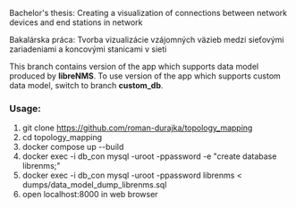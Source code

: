 Bachelor's thesis: Creating a visualization of connections between network devices and end stations in network

Bakalárska práca: Tvorba vizualizácie vzájomných väzieb medzi sieťovými zariadeniami a koncovými stanicami v sieti

This branch contains version of the app which supports data model produced by **libreNMS**. To use version of the app 
which supports custom data model, switch to branch **custom_db**. 

### Usage:
1. git clone https://github.com/roman-durajka/topology_mapping
2. cd topology_mapping
3. docker compose up --build
4. docker exec -i db_con mysql -uroot -ppassword -e "create database librenms;"
5. docker exec -i db_con mysql -uroot -ppassword librenms < dumps/data_model_dump_librenms.sql
6. open localhost:8000 in web browser